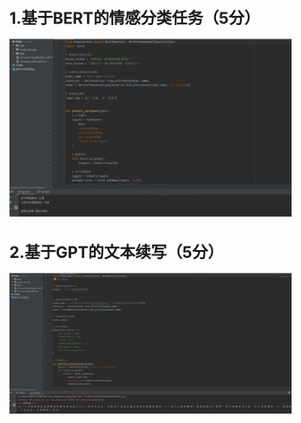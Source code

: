 # 1.基于BERT的情感分类任务（5分）
<img src="https://github.com/asdw111esa/7.8/blob/main/%E5%BE%AE%E4%BF%A1%E5%9B%BE%E7%89%87_20250604201636.png" width="800" >

# 2.基于GPT的文本续写（5分）
<img src="https://github.com/asdw111esa/7.8/blob/main/%E5%BE%AE%E4%BF%A1%E5%9B%BE%E7%89%87_20250604201707.png" width="800" >
